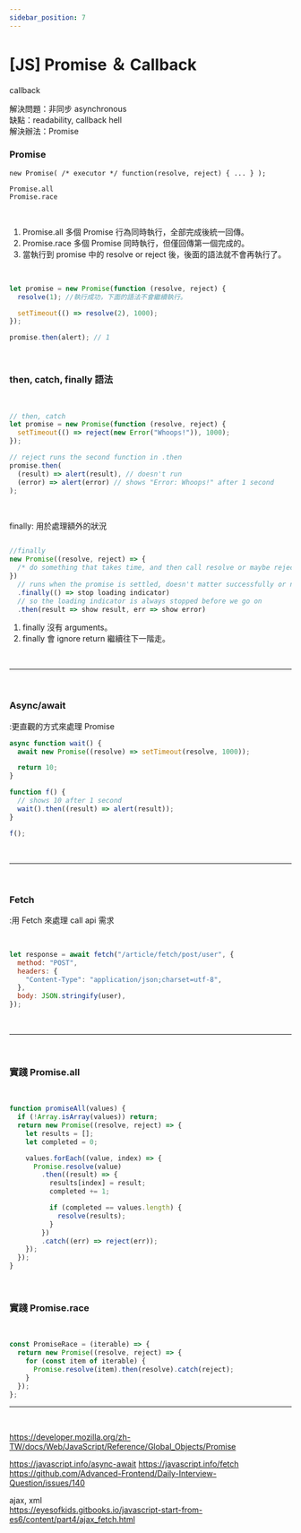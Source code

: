 ```yaml
---
sidebar_position: 7
---
```


# [JS] Promise ＆ Callback

callback

解決問題：非同步 asynchronous  
缺點：readability, callback hell  
解決辦法：Promise

### Promise

`new Promise( /* executor */ function(resolve, reject) { ... } );`

`Promise.all`  
`Promise.race`

&nbsp;

1. Promise.all 多個 Promise 行為同時執行，全部完成後統一回傳。
2. Promise.race 多個 Promise 同時執行，但僅回傳第一個完成的。
3. 當執行到 promise 中的 resolve or reject 後，後面的語法就不會再執行了。

&nbsp;

```js
let promise = new Promise(function (resolve, reject) {
  resolve(1); //執行成功，下面的語法不會繼續執行。

  setTimeout(() => resolve(2), 1000);
});

promise.then(alert); // 1
```

&nbsp;

### then, catch, finally 語法

&nbsp;

```js
// then, catch
let promise = new Promise(function (resolve, reject) {
  setTimeout(() => reject(new Error("Whoops!")), 1000);
});

// reject runs the second function in .then
promise.then(
  (result) => alert(result), // doesn't run
  (error) => alert(error) // shows "Error: Whoops!" after 1 second
);
```

&nbsp;

finally: 用於處理額外的狀況

```js

//finally
new Promise((resolve, reject) => {
  /* do something that takes time, and then call resolve or maybe reject */
})
  // runs when the promise is settled, doesn't matter successfully or not
  .finally(() => stop loading indicator)
  // so the loading indicator is always stopped before we go on
  .then(result => show result, err => show error)
```

1. finally 沒有 arguments。
2. finally 會 ignore return 繼續往下一階走。

&nbsp;

---

&nbsp;

### Async/await

:更直觀的方式來處理 Promise

```js
async function wait() {
  await new Promise((resolve) => setTimeout(resolve, 1000));

  return 10;
}

function f() {
  // shows 10 after 1 second
  wait().then((result) => alert(result));
}

f();
```

&nbsp;

---

&nbsp;

### Fetch

:用 Fetch 來處理 call api 需求

&nbsp;

```js
let response = await fetch("/article/fetch/post/user", {
  method: "POST",
  headers: {
    "Content-Type": "application/json;charset=utf-8",
  },
  body: JSON.stringify(user),
});
```

&nbsp;

---

&nbsp;

### 實踐 Promise.all

&nbsp;

```js
function promiseAll(values) {
  if (!Array.isArray(values)) return;
  return new Promise((resolve, reject) => {
    let results = [];
    let completed = 0;

    values.forEach((value, index) => {
      Promise.resolve(value)
        .then((result) => {
          results[index] = result;
          completed += 1;

          if (completed == values.length) {
            resolve(results);
          }
        })
        .catch((err) => reject(err));
    });
  });
}
```

&nbsp;

### 實踐 Promise.race

&nbsp;

```js
const PromiseRace = (iterable) => {
  return new Promise((resolve, reject) => {
    for (const item of iterable) {
      Promise.resolve(item).then(resolve).catch(reject);
    }
  });
};
```

---

&nbsp;

https://developer.mozilla.org/zh-TW/docs/Web/JavaScript/Reference/Global_Objects/Promise

https://javascript.info/async-await
https://javascript.info/fetch
https://github.com/Advanced-Frontend/Daily-Interview-Question/issues/140

ajax, xml  
https://eyesofkids.gitbooks.io/javascript-start-from-es6/content/part4/ajax_fetch.html
